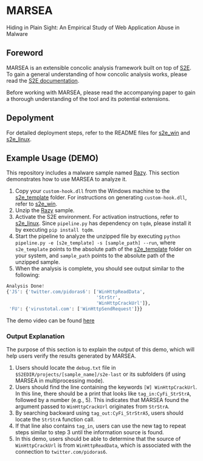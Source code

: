 # MARSEA
Hiding in Plain Sight: An Empirical Study of Web Application Abuse in Malware

## Foreword
MARSEA is an extensible concolic analysis framework built on top of [S2E](https://github.com/S2E/s2e). To gain a general understanding of how concolic analysis works, please read the [S2E documentation](http://s2e.systems/docs/).

Before working with MARSEA, please read the accompanying paper to gain a thorough understanding of the tool and its potential extensions.

## Depolyment
For detailed deployment steps, refer to the README files for [s2e_win](s2e_win/README.md) and [s2e_linux](s2e_linux/README.md).

## Example Usage (DEMO)
This repository includes a malware sample named [Razy](example/0933a85ab3fec609bef86496b9c5e0140ff7e9c75b1d9219fc6202b551f4283b.zip). This section demonstrates how to use MARSEA to analyze it.

1. Copy your `custom-hook.dll` from the Windows machine to the [s2e_template](deploy/s2e_template) folder. For instructions on generating `custom-hook.dll`, refer to [s2e_win](s2e_win/README.md).
2. Unzip the [Razy](example/0933a85ab3fec609bef86496b9c5e0140ff7e9c75b1d9219fc6202b551f4283b.zip) sample.
3. Activate the S2E environment. For activation instructions, refer to [s2e_linux](s2e_linux/README.md). Since `pipeline.py` has dependency on `tqdm`, please install it by executing `pip install tqdm`.
4. Start the pipeline to analyze the unzipped file by executing `python pipeline.py -e [s2e_template] -s [sample_path] --run`, where `s2e_template` points to the absolute path of the [s2e_template](deploy/s2e_template) folder on your system, and `sample_path` points to the absolute path of the unzipped sample.
5. When the analysis is complete, you should see output similar to the following:
```python
Analysis Done!
{'JS': {'twitter.com/pidoras6': ['WinHttpReadData',
                                 'StrStr',
                                 'WinHttpCrackUrl']},
 'FU': {'virustotal.com': ['WinHttpSendRequest']}}
```
The demo video can be found [here](https://gtvault-my.sharepoint.com/:v:/g/personal/myao42_gatech_edu/EQOQ3DsCskdAt0fk8mTBxNkBdSj5BWLfglVehqnwqhMZwA?e=DAsYJ2)

### Output Explanation

The purpose of this section is to explain the output of this demo, which will help users verify the results generated by MARSEA.

1. Users should locate the `debug.txt` file in `$S2EDIR/projects/[sample_name]/s2e-last` or its subfolders (if using MARSEA in multiprocessing mode).
2. Users should find the line containing the keywords `[W] WinHttpCrackUrl`. In this line, there should be a print that looks like `tag_in:CyFi_StrStrA`, followed by a number (e.g., 5). This indicates that MARSEA found the argument passed to `WinHttpCrackUrl` originates from `StrStrA`.
3. By searching backward using `tag_out:CyFi_StrStrA5`, users should locate the `StrStrA` function call.
4. If that line also contains `tag_in`, users can use the new tag to repeat steps similar to step 3 until the information source is found.
5. In this demo, users should be able to determine that the source of `WinHttpCrackUrl` is from `WinHttpReadData`, which is associated with the connection to `twitter.com/pidoras6`.
